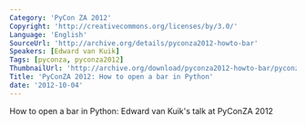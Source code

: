 ```yaml
---
Category: 'PyCon ZA 2012'
Copyright: 'http://creativecommons.org/licenses/by/3.0/'
Language: 'English'
SourceUrl: 'http://archive.org/details/pyconza2012-howto-bar'
Speakers: [Edward van Kuik]
Tags: [pyconza, pyconza2012]
ThumbnailUrl: 'http://archive.org/download/pyconza2012-howto-bar/pyconza2012-howto-bar.thumbs/pyconza2012-howto-bar_000206.jpg'
Title: 'PyConZA 2012: How to open a bar in Python'
date: '2012-10-04'
---
```

How to open a bar in Python: Edward van Kuik's talk at PyConZA 2012
